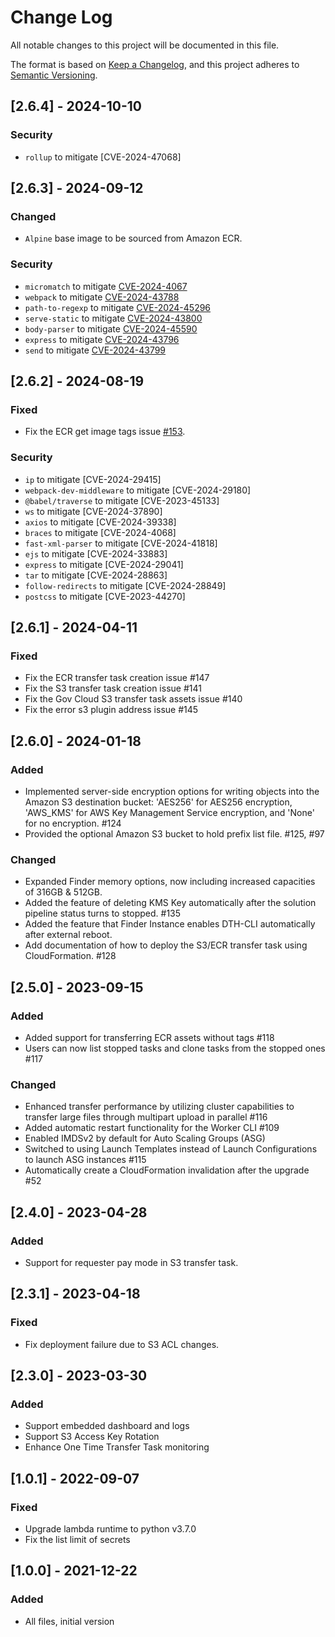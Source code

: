 # Change Log

All notable changes to this project will be documented in this file.

The format is based on [Keep a Changelog](https://keepachangelog.com/en/1.0.0/),
and this project adheres to [Semantic Versioning](https://semver.org/spec/v2.0.0.html).

## [2.6.4] - 2024-10-10

### Security
- `rollup` to mitigate [CVE-2024-47068]
  		  

## [2.6.3] - 2024-09-12

### Changed
- `Alpine` base image to be sourced from Amazon ECR.

### Security
- `micromatch` to mitigate [CVE-2024-4067](https://github.com/advisories/GHSA-952p-6rrq-rcjv) 
- `webpack` to mitigate [CVE-2024-43788](https://github.com/advisories/GHSA-4vvj-4cpr-p986)
- `path-to-regexp` to mitigate [CVE-2024-45296](https://github.com/advisories/GHSA-9wv6-86v2-598j)
- `serve-static` to mitigate [CVE-2024-43800](https://github.com/advisories/GHSA-cm22-4g7w-348p)
- `body-parser` to mitigate [CVE-2024-45590](https://github.com/advisories/GHSA-qwcr-r2fm-qrc7)
- `express` to mitigate [CVE-2024-43796](https://github.com/advisories/GHSA-qw6h-vgh9-j6wx)
- `send` to mitigate [CVE-2024-43799](https://github.com/advisories/GHSA-m6fv-jmcg-4jfg)

## [2.6.2] - 2024-08-19

### Fixed
- Fix the ECR get image tags issue [#153](https://github.com/aws-solutions/data-transfer-hub/issues/153).

### Security
- `ip` to mitigate [CVE-2024-29415]
- `webpack-dev-middleware` to mitigate [CVE-2024-29180]
- `@babel/traverse` to mitigate [CVE-2023-45133]
- `ws` to mitigate [CVE-2024-37890]
- `axios` to mitigate [CVE-2024-39338]
- `braces` to mitigate [CVE-2024-4068]
- `fast-xml-parser` to mitigate [CVE-2024-41818]
- `ejs` to mitigate [CVE-2024-33883]
- `express` to mitigate [CVE-2024-29041]
- `tar` to mitigate [CVE-2024-28863]
- `follow-redirects` to mitigate [CVE-2024-28849]
- `postcss` to mitigate [CVE-2023-44270]

## [2.6.1] - 2024-04-11

### Fixed

- Fix the ECR transfer task creation issue #147
- Fix the S3 transfer task creation issue #141
- Fix the Gov Cloud S3 transfer task assets issue #140
- Fix the error s3 plugin address issue #145

## [2.6.0] - 2024-01-18 

### Added

- Implemented server-side encryption options for writing objects into the Amazon S3 destination bucket: 'AES256' for AES256 encryption, 'AWS_KMS' for AWS Key Management Service encryption, and 'None' for no encryption. #124
- Provided the optional Amazon S3 bucket to hold prefix list file. #125, #97

### Changed

- Expanded Finder memory options, now including increased capacities of 316GB & 512GB.
- Added the feature of deleting KMS Key automatically after the solution pipeline status turns to stopped. #135
- Added the feature that Finder Instance enables DTH-CLI automatically after external reboot.
- Add documentation of how to deploy the S3/ECR transfer task using CloudFormation. #128

## [2.5.0] - 2023-09-15

### Added

- Added support for transferring ECR assets without tags #118
- Users can now list stopped tasks and clone tasks from the stopped ones #117

### Changed

- Enhanced transfer performance by utilizing cluster capabilities to transfer large files through multipart upload in parallel #116
- Added automatic restart functionality for the Worker CLI #109
- Enabled IMDSv2 by default for Auto Scaling Groups (ASG)
- Switched to using Launch Templates instead of Launch Configurations to launch ASG instances #115
- Automatically create a CloudFormation invalidation after the upgrade #52

## [2.4.0] - 2023-04-28

### Added

- Support for requester pay mode in S3 transfer task.

## [2.3.1] - 2023-04-18

### Fixed

- Fix deployment failure due to S3 ACL changes.

## [2.3.0] - 2023-03-30

### Added

- Support embedded dashboard and logs
- Support S3 Access Key Rotation
- Enhance One Time Transfer Task monitoring

## [1.0.1] - 2022-09-07

### Fixed

- Upgrade lambda runtime to python v3.7.0
- Fix the list limit of secrets

## [1.0.0] - 2021-12-22

### Added

- All files, initial version

